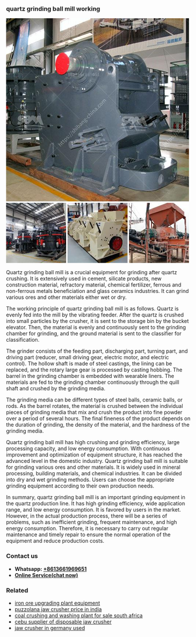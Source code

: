 <h3>quartz grinding ball mill working</h3><img src='1702950367.jpg' alt=''><p>Quartz grinding ball mill is a crucial equipment for grinding after quartz crushing. It is extensively used in cement, silicate products, new construction material, refractory material, chemical fertilizer, ferrous and non-ferrous metals beneficiation and glass ceramics industries. It can grind various ores and other materials either wet or dry. </p><p>The working principle of quartz grinding ball mill is as follows. Quartz is evenly fed into the mill by the vibrating feeder. After the quartz is crushed into small particles by the crusher, it is sent to the storage bin by the bucket elevator. Then, the material is evenly and continuously sent to the grinding chamber for grinding, and the ground material is sent to the classifier for classification.</p><p>The grinder consists of the feeding part, discharging part, turning part, and driving part (reducer, small driving gear, electric motor, and electric control). The hollow shaft is made of steel castings, the lining can be replaced, and the rotary large gear is processed by casting hobbing. The barrel in the grinding chamber is embedded with wearable liners. The materials are fed to the grinding chamber continuously through the quill shaft and crushed by the grinding media. </p><p>The grinding media can be different types of steel balls, ceramic balls, or rods. As the barrel rotates, the material is crushed between the individual pieces of grinding media that mix and crush the product into fine powder over a period of several hours. The final fineness of the product depends on the duration of grinding, the density of the material, and the hardness of the grinding media. </p><p>Quartz grinding ball mill has high crushing and grinding efficiency, large processing capacity, and low energy consumption. With continuous improvement and optimization of equipment structure, it has reached the advanced level in the domestic industry. Quartz grinding ball mill is suitable for grinding various ores and other materials. It is widely used in mineral processing, building materials, and chemical industries. It can be divided into dry and wet grinding methods. Users can choose the appropriate grinding equipment according to their own production needs.</p><p>In summary, quartz grinding ball mill is an important grinding equipment in the quartz production line. It has high grinding efficiency, wide application range, and low energy consumption. It is favored by users in the market. However, in the actual production process, there will be a series of problems, such as inefficient grinding, frequent maintenance, and high energy consumption. Therefore, it is necessary to carry out regular maintenance and timely repair to ensure the normal operation of the equipment and reduce production costs.</p><h3>Contact us</h3><ul><li><strong>Whatsapp:&nbsp;<a href="https://wa.me/8613661969651">+8613661969651</a></strong></li><li><a href="https://swt.shibang-china.com/?git&amp;zhl&amp;quartz grinding ball mill working"><strong>Online Service(chat now)</strong></a></li></ul><h3>Related</h3><ul><li><a href='iron ore upgrading plant equipment.md'>iron ore upgrading plant equipment</a></li><li><a href='puzzolana jaw crusher price in india.md'>puzzolana jaw crusher price in india</a></li><li><a href='coal crushing and washing plant for sale south africa.md'>coal crushing and washing plant for sale south africa</a></li><li><a href='cebu supplier of disposable jaw crusher.md'>cebu supplier of disposable jaw crusher</a></li><li><a href='jaw crusher in germany used.md'>jaw crusher in germany used</a></li></ul>